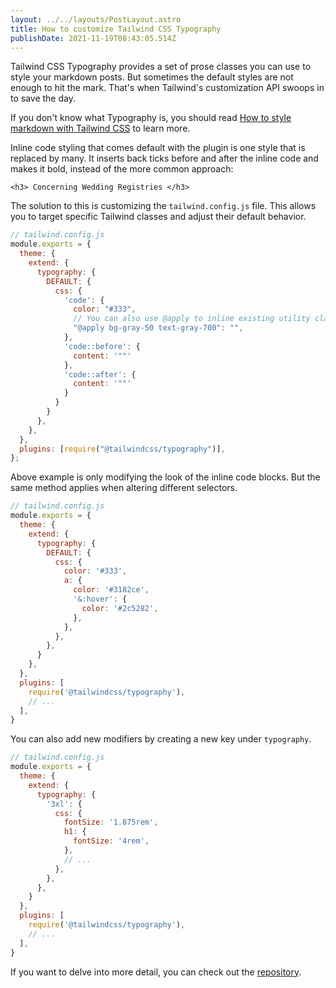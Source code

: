 ```yaml
---
layout: ../../layouts/PostLayout.astro
title: How to customize Tailwind CSS Typography
publishDate: 2021-11-19T08:43:05.514Z
---
```

Tailwind CSS Typography provides a set of prose classes you can use to style your markdown posts. But sometimes the default styles are not enough to hit the mark. That's when Tailwind's customization API swoops in to save the day.

If you don't know what Typography is, you should read [How to style markdown with Tailwind CSS](https://ertas.dev/posts/how-to-style-markdown-with-tailwind-css/) to learn more.

Inline code styling that comes default with the plugin is one style that is replaced by many. It inserts back ticks before and after the inline code and makes it bold, instead of the more common approach:

`<h3> Concerning Wedding Registries </h3>`

The solution to this is customizing the `tailwind.config.js` file. This allows you to target specific Tailwind classes and adjust their default behavior.

```javascript
// tailwind.config.js
module.exports = {
  theme: {
    extend: {
      typography: {
        DEFAULT: {
          css: {
		  	'code': {
              color: "#333",
			  // You can also use @apply to inline existing utility classes
			  "@apply bg-gray-50 text-gray-700": "",
            },
            'code::before': {
              content: '""'
            },
            'code::after': {
              content: '""'
            }
          }
        }
      },
    },
  },
  plugins: [require("@tailwindcss/typography")],
};
```

Above example is only modifying the look of the inline code blocks. But the same method applies when altering different selectors.

```javascript
// tailwind.config.js
module.exports = {
  theme: {
    extend: {
      typography: {
        DEFAULT: {
          css: {
            color: '#333',
            a: {
              color: '#3182ce',
              '&:hover': {
                color: '#2c5282',
              },
            },
          },
        },
      }
    },
  },
  plugins: [
    require('@tailwindcss/typography'),
    // ...
  ],
}

```

You can also add new modifiers by creating a new key under `typography`.

```javascript
// tailwind.config.js
module.exports = {
  theme: {
    extend: {
      typography: {
        '3xl': {
          css: {
            fontSize: '1.875rem',
            h1: {
              fontSize: '4rem',
            },
            // ...
          },
        },
      },
    }
  },
  plugins: [
    require('@tailwindcss/typography'),
    // ...
  ],
}
```

If you want to delve into more detail, you can check out the [repository](https://github.com/tailwindlabs/tailwindcss-typography).